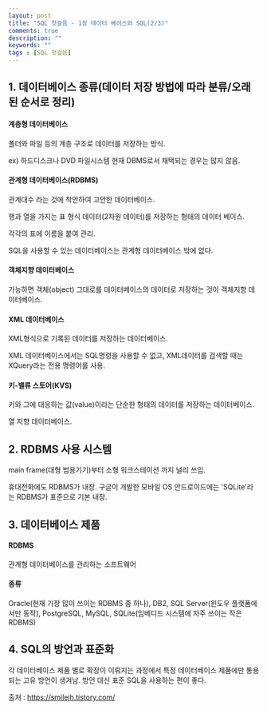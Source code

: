 ```yaml
---
layout: post
title: "SQL 첫걸음 - 1장 데이터 베이스와 SQL(2/3)"
comments: true
description: ""
keywords: ""
tags : [SQL 첫걸음]
---
```


## 1. 데이터베이스 종류(데이터 저장 방법에 따라 분류/오래된 순서로 정리)

#### 계층형 데이터베이스
폴더와 파일 등의 계층 구조로 데이터를 저장하는 방식. 

ex) 하드디스크나 DVD 파일시스템 현재 DBMS로서 채택되는 경우는 많지 않음.

#### 관계형 데이터베이스(RDBMS) 
관계대수 라는 것에 착안하여 고안한 데이터베이스. 

행과 열을 가지는 표 형식 데이터(2차원 데이터)를 저장하는 형태의 데이터 베이스. 

각각의 표에 이름을 붙여 관리. 

SQL을 사용할 수 있는 데이터베이스는 관계형 데이터베이스 밖에 없다.

#### 객체지향 데이터베이스
가능하면 객체(object) 그대로를 데이터베이스의 데이터로 저장하는 것이 객체지향 데이터베이스. 

#### XML 데이터베이스
XML형식으로 기록된 데이터를 저장하는 데이터베이스. 

XML 데이터베이스에서는 SQL명령을 사용할 수 없고, XML데이터를 검색할 때는 XQuery라는 전용 명령어를 사용. 

#### 키-밸류 스토어(KVS)
키와 그에 대응하는 값(value)이라는 단순한 형태의 데이터를 저장하는 데이터베이스. 

열 지향 데이터베이스.


## 2. RDBMS 사용 시스템
main frame(대형 범용기기)부터 소형 워크스테이션 까지  널리 쓰임. 

휴대전화에도 RDBMS가 내장. 구글이 개발한 모바일 OS 안드로이드에는 'SQLite'라는 RDBMS가 표준으로 기본 내장. 


## 3. 데이터베이스 제품

#### RDBMS 
관계형 데이터베이스를 관리하는 소프트웨어

#### 종류 
Oracle(현재 가장 많이 쓰이는 RDBMS 중 하나), DB2, SQL Server(윈도우 플랫폼에서만 동작), PostgreSQL, MySQL, SQLite(임베디드 시스템에 자주 쓰이는 작은 RDBMS)


## 4. SQL의 방언과 표준화
각 데이터베이스 제품 별로 확장이 이뤄지는 과정에서 특정 데이터베이스 제품에만 통용되는 고유 방언이 생겨남.
방언 대신 표준 SQL을 사용하는 편이 좋다. 


출처 : https://smilejh.tistory.com/